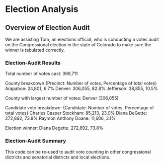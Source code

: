 # Election Analysis  

## Overview of Election Audit
We are assisting Tom, an elections official, who is conducting a votes audit on the Congressional election in the state of Colorado to make sure the winner is tabulated correctly. 


### Election-Audit Results

Total number of votes cast: 369,711

County breakdown {Precinct: Number of votes, Percentage of total votes}
Arapahoe: 24,801, 6.7%
Denver: 306,055, 82.8%
Jefferson: 38,855, 10.5%

County with largest number of votes: Denver (306,055)

Candidate vote breakdown: {Candidate: Number of votes, Percentage of total votes}
Charles Casper Stockham: 85,213, 23.0%
Diana DeGette: 272,892, 73.8% 
Raymon Anthony Doane: 11,606, 3.1%

Election winner: Diana Degette, 272,892, 73.8%

### Election-Audit Summary

This code can be re-used to audit vote counting in other congressional dictricts and senatorial districts and local elections. 

